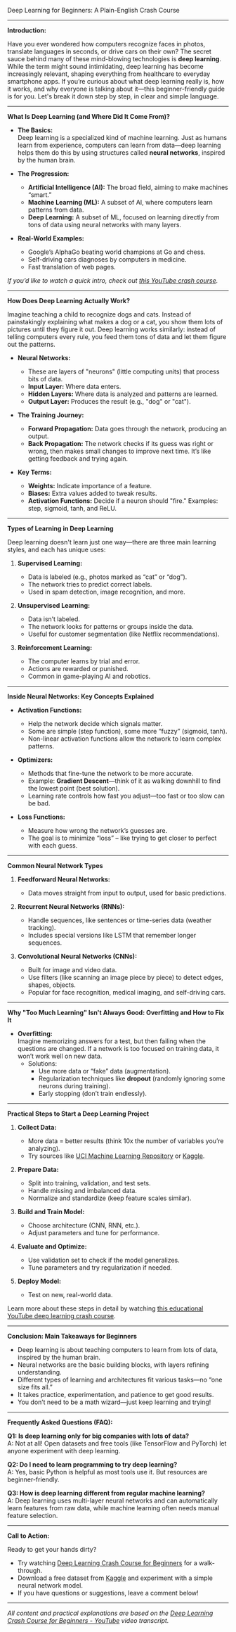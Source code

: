 Deep Learning for Beginners: A Plain-English Crash Course

---

**Introduction:**

Have you ever wondered how computers recognize faces in photos, translate languages in seconds, or drive cars on their own? The secret sauce behind many of these mind-blowing technologies is **deep learning**. While the term might sound intimidating, deep learning has become increasingly relevant, shaping everything from healthcare to everyday smartphone apps. If you’re curious about what deep learning really is, how it works, and why everyone is talking about it—this beginner-friendly guide is for you. Let's break it down step by step, in clear and simple language.

---

**What Is Deep Learning (and Where Did It Come From)?**

- **The Basics:**  
  Deep learning is a specialized kind of machine learning. Just as humans learn from experience, computers can learn from data—deep learning helps them do this by using structures called **neural networks**, inspired by the human brain.

- **The Progression:**  
  - **Artificial Intelligence (AI):** The broad field, aiming to make machines “smart.”
  - **Machine Learning (ML):** A subset of AI, where computers learn patterns from data.
  - **Deep Learning:** A subset of ML, focused on learning directly from tons of data using neural networks with many layers.

- **Real-World Examples:**  
  - Google’s AlphaGo beating world champions at Go and chess.
  - Self-driving cars diagnoses by computers in medicine.
  - Fast translation of web pages.

*If you’d like to watch a quick intro, check out [this YouTube crash course](https://www.youtube.com/watch?v=VyWAvY2CF9c).*

---

**How Does Deep Learning Actually Work?**

Imagine teaching a child to recognize dogs and cats. Instead of painstakingly explaining what makes a dog or a cat, you show them lots of pictures until they figure it out. Deep learning works similarly: instead of telling computers every rule, you feed them tons of data and let them figure out the patterns.

- **Neural Networks:**  
  - These are layers of "neurons" (little computing units) that process bits of data.
  - **Input Layer:** Where data enters.
  - **Hidden Layers:** Where data is analyzed and patterns are learned.
  - **Output Layer:** Produces the result (e.g., "dog" or "cat").

- **The Training Journey:**  
  - **Forward Propagation:** Data goes through the network, producing an output.
  - **Back Propagation:** The network checks if its guess was right or wrong, then makes small changes to improve next time. It’s like getting feedback and trying again.

- **Key Terms:**
  - **Weights:** Indicate importance of a feature.
  - **Biases:** Extra values added to tweak results.
  - **Activation Functions:** Decide if a neuron should "fire." Examples: step, sigmoid, tanh, and ReLU.

---

**Types of Learning in Deep Learning**

Deep learning doesn't learn just one way—there are three main learning styles, and each has unique uses:

1. **Supervised Learning:**
   - Data is labeled (e.g., photos marked as “cat” or “dog”).
   - The network tries to predict correct labels.
   - Used in spam detection, image recognition, and more.

2. **Unsupervised Learning:**
   - Data isn’t labeled.
   - The network looks for patterns or groups inside the data.
   - Useful for customer segmentation (like Netflix recommendations).

3. **Reinforcement Learning:**
   - The computer learns by trial and error.
   - Actions are rewarded or punished.
   - Common in game-playing AI and robotics.

---

**Inside Neural Networks: Key Concepts Explained**

- **Activation Functions:**
  - Help the network decide which signals matter.
  - Some are simple (step function), some more “fuzzy” (sigmoid, tanh).
  - Non-linear activation functions allow the network to learn complex patterns.

- **Optimizers:**
  - Methods that fine-tune the network to be more accurate.
  - Example: **Gradient Descent**—think of it as walking downhill to find the lowest point (best solution).
  - Learning rate controls how fast you adjust—too fast or too slow can be bad.

- **Loss Functions:**
  - Measure how wrong the network’s guesses are.
  - The goal is to minimize “loss” – like trying to get closer to perfect with each guess.

---

**Common Neural Network Types**

1. **Feedforward Neural Networks:**  
   - Data moves straight from input to output, used for basic predictions.

2. **Recurrent Neural Networks (RNNs):**  
   - Handle sequences, like sentences or time-series data (weather tracking).
   - Includes special versions like LSTM that remember longer sequences.

3. **Convolutional Neural Networks (CNNs):**  
   - Built for image and video data.
   - Use filters (like scanning an image piece by piece) to detect edges, shapes, objects.
   - Popular for face recognition, medical imaging, and self-driving cars.

---

**Why "Too Much Learning" Isn't Always Good: Overfitting and How to Fix It**

- **Overfitting:**  
  Imagine memorizing answers for a test, but then failing when the questions are changed. If a network is too focused on training data, it won’t work well on new data.
  - Solutions:
    - Use more data or “fake” data (augmentation).
    - Regularization techniques like **dropout** (randomly ignoring some neurons during training).
    - Early stopping (don’t train endlessly).

---

**Practical Steps to Start a Deep Learning Project**

1. **Collect Data:**  
   - More data = better results (think 10x the number of variables you’re analyzing).
   - Try sources like [UCI Machine Learning Repository](https://archive.ics.uci.edu/ml/index.php) or [Kaggle](https://www.kaggle.com/datasets).

2. **Prepare Data:**  
   - Split into training, validation, and test sets.
   - Handle missing and imbalanced data.
   - Normalize and standardize (keep feature scales similar).

3. **Build and Train Model:**  
   - Choose architecture (CNN, RNN, etc.).
   - Adjust parameters and tune for performance.

4. **Evaluate and Optimize:**
   - Use validation set to check if the model generalizes.
   - Tune parameters and try regularization if needed.

5. **Deploy Model:**  
   - Test on new, real-world data.

Learn more about these steps in detail by watching [this educational YouTube deep learning crash course](https://www.youtube.com/watch?v=VyWAvY2CF9c).

---

**Conclusion: Main Takeaways for Beginners**

- Deep learning is about teaching computers to learn from lots of data, inspired by the human brain.
- Neural networks are the basic building blocks, with layers refining understanding.
- Different types of learning and architectures fit various tasks—no “one size fits all.”
- It takes practice, experimentation, and patience to get good results.
- You don’t need to be a math wizard—just keep learning and trying!

---

**Frequently Asked Questions (FAQ):**

**Q1: Is deep learning only for big companies with lots of data?**  
A: Not at all! Open datasets and free tools (like TensorFlow and PyTorch) let anyone experiment with deep learning.

**Q2: Do I need to learn programming to try deep learning?**  
A: Yes, basic Python is helpful as most tools use it. But resources are beginner-friendly.

**Q3: How is deep learning different from regular machine learning?**  
A: Deep learning uses multi-layer neural networks and can automatically learn features from raw data, while machine learning often needs manual feature selection.

---

**Call to Action:**

Ready to get your hands dirty?  
- Try watching [Deep Learning Crash Course for Beginners](https://www.youtube.com/watch?v=VyWAvY2CF9c) for a walk-through.
- Download a free dataset from [Kaggle](https://www.kaggle.com/datasets) and experiment with a simple neural network model.
- If you have questions or suggestions, leave a comment below!

---

*All content and practical explanations are based on the [Deep Learning Crash Course for Beginners - YouTube](https://www.youtube.com/watch?v=VyWAvY2CF9c) video transcript.*